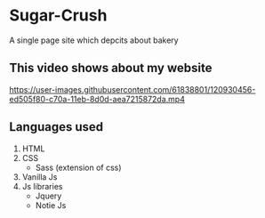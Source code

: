 # Sugar-Crush
  A single page site which depcits about bakery
 
## This video shows about my website

https://user-images.githubusercontent.com/61838801/120930456-ed505f80-c70a-11eb-8d0d-aea7215872da.mp4


## Languages used
1. HTML
2. CSS
   - Sass (extension of css)
3. Vanilla Js
4. Js libraries
   - Jquery 
   - Notie Js 
